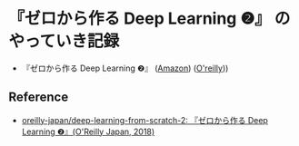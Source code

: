# 『ゼロから作る Deep Learning ❷』 のやっていき記録

- 『ゼロから作る Deep Learning ❷』 ([Amazon]((https://amzn.to/3lL6ILi))) ([O'reilly](https://www.oreilly.co.jp/books/9784873118369/)))

## Reference

- [oreilly-japan/deep-learning-from-scratch-2: 『ゼロから作る Deep Learning ❷』(O'Reilly Japan, 2018)](https://github.com/oreilly-japan/deep-learning-from-scratch-2)
